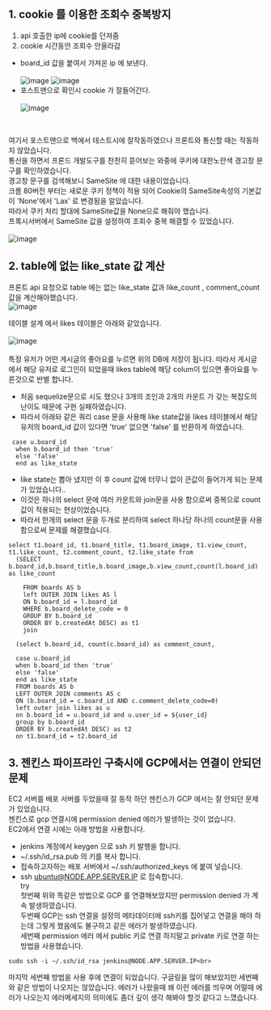 ## 1. cookie 를 이용한 조회수 중복방지 
1. api 호출한 ip에 cookie를 던져줌
2. cookie 시간동안 조회수 안올라감<br>
- board_id 값을 붙여서 가져온 ip 에 보낸다. <br><br>
 ![image](https://user-images.githubusercontent.com/88120776/145164858-f495147f-9444-47be-a61c-d43d679f0d4e.png)
 ![image](https://user-images.githubusercontent.com/88120776/145164889-a01708bb-0d64-4d82-b801-a875cb40bc5e.png)
- 포스트맨으로 확인시 cookie 가 잘들어간다. <br><br>
 ![image](https://user-images.githubusercontent.com/88120776/145165397-20c75c8f-dd5a-40aa-93a3-38b462c6c341.png)
<br>

여기서 포스트맨으로 백에서 테스트시에 잘작동하였으나 프론트와 통신할 때는 작동하지 않았습니다.<br>
통신을 하면서 프론드 개발도구를 찬찬히 뜯어보는 와중에 쿠키에 대한노란색 경고창 문구를 확인하였습니다. <br>
경고창 문구를 검색해보니 SameSite 에 대한 내용이었습니다. <br>
크롬 80버전 부터는 새로운 쿠키 정책이 적용 되어 Cookie의 SameSite속성의 기본값이 'None'에서 'Lax' 로 변경됨을 알았습니다.<br>
따라서 쿠키 처리 할대에 SameSite값을 None으로 해줘야 했습니다.<br>
프록시서버에서 SameSite 값을 설정하여 조회수 중복 해결할 수 있었습니다.<br><br>
![image](https://user-images.githubusercontent.com/88120776/145165877-f9768d71-2a18-4426-8c72-3ae3c2ebb122.png)

## 2. table에 없는 like_state 값 계산 
프론트 api 요청으로 table 에는 없는 like_state 값과 like_count , comment_count 값을 계산해야했습니다.<br>
![image](https://user-images.githubusercontent.com/88120776/145166344-ab29246b-9376-4e1c-82f2-3bfc12faaac2.png)

테이블 설계 에서 likes 테이블은 아래와 같았습니다.<br><br>
![image](https://user-images.githubusercontent.com/88120776/145166722-6bf3a1c1-94c3-4468-b8f2-4238b93330b1.png)<br><br>
특정 유저가 어떤 게시글의 좋아요를 누르면 위의 DB에 저장이 됩니다. 따라서 게시글에서 해당 유저로 로그인이 되었을때 likes table에 해당 colum이 있으면 좋아요를 누른것으로 반별 합니다.<br>
- 처음 sequelize문으로 시도 했으나 3개의 조인과 2개의 카운트 가 갖는 복잡도의 난이도 때문에 구현 실패하였습니다.
- 따라서 아래돠 같은 쿼리 case 문을 사용해 like state값을 likes 테이블에서 해당유저의 board_id 값이 있다면 'true' 없으면 'false' 를 반환하게 하였습니다.  
```
 case u.board_id
  when b.board_id then 'true'
  else 'false'
  end as like_state
```
- like state는 뽑아 냈지만 이 후 count 값에 터무니 없이 큰값이 들어가게 되는 문제가 있었습니다..
- 이것은 하나의 select 문에 여러 카운트와 join문을 사용 함으로써 중복으로 count 값이 적용되는 현상이었습니다.
- 따라서 한개의 select 문을 두개로 분리하여 select 하나당 하나의 count문을 사용함으로써 문제를 해결했습니다. 
```
select t1.board_id, t1.board_title, t1.board_image, t1.view_count, t1.like_count, t2.comment_count, t2.like_state from
  (SELECT b.board_id,b.board_title,b.board_image,b.view_count,count(l.board_id) as like_count
   
    FROM boards AS b
    left OUTER JOIN likes AS l
    ON b.board_id = l.board_id
    WHERE b.board_delete_code = 0
    GROUP BY b.board_id
    ORDER BY b.createdAt DESC) as t1
    join
    
  (select b.board_id, count(c.board_id) as comment_count,
  
  case u.board_id
  when b.board_id then 'true'
  else 'false'
  end as like_state
  FROM boards AS b
  LEFT OUTER JOIN comments AS c
  ON (b.board_id = c.board_id AND c.comment_delete_code=0)
  left outer join likes as u
  on b.board_id = u.board_id and u.user_id = ${user_id}
  group by b.board_id
  ORDER BY b.createdAt DESC) as t2
  on t1.board_id = t2.board_id
  ```
  
  ## 3. 젠킨스 파이프라인 구축시에 GCP에서는 연결이 안되던 문제
  EC2 서버를 배포 서버를 두었을때 잘 동작 하던 젠킨스가 GCP 에서는 잘 안되던 문제가 있었습니다.<br>
  젠킨스로 gcp 연결시에 permission denied 에러가 발생하는 것이 었습니다.<br>
  EC2에서 연결 시에는 아래 방법을 사용합니다.<br>
 - jenkins 계정에서 keygen 으로 ssh 키 발행을 합니다.
 - ~/.ssh/id_rsa.pub 의 키를 복사 합니다.
 - 접속하고자하는 배포 서버에서 ~/.ssh/authorized_keys 에 붙여 넣습니다.
 - ssh ubuntu@NODE.APP.SERVER.IP 로 접속합니다.<br>
  try<br>
  첫번째 위와 똑같은 방법으로 GCP 를 연결해보았지만  permission denied 가 계속 발생하였습니다.<br>
  두번째 GCP는 ssh 연결을 설정의 메타데이터에 ssh키를 집어넣고 연결을 해야 하는데 그렇게 했음에도 불구하고 같은 에러가 발생하였습니다.<br>
  세번째 permission 에러 에서 public 키로 연결 하지말고 private 키로 연결 하는 방법을 사용했습니다.<br>
  ```
  sudo ssh -i ~/.ssh/id_rsa jenkins@NODE.APP.SERVER.IP<br>
  ```
  마지막 세번째 방법을 사용 후에 연결이 되었습니다. 
  구글링을 많이 해보았지만 세번째 와 같은 방법이 나오지는 않았습니다. 에러가 나왔을때 왜 이런 에러를 띄우며 어떨때 에러가 나오는지 에러메세지의 의미에도 좀더 깊이 생각 해봐야 할것 같다고 느꼈습니다.
